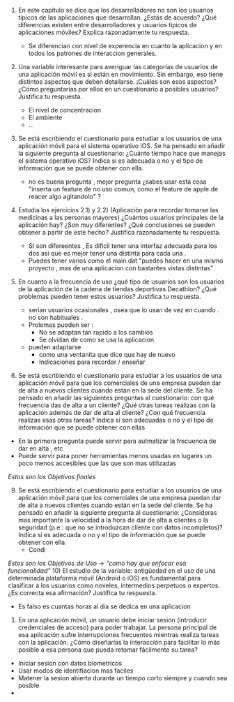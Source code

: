 1) En este capítulo se dice que los desarrolladores no son los usuarios típicos de las aplicaciones que desarrollan. ¿Estás de acuerdo? ¿Qué diferencias existen entre desarrolladores y usuarios típicos de aplicaciones móviles? Explica razonadamente tu respuesta.
	-  Se diferencian con nivel de experencia en cuanto la aplicacion y en todos los patrones de interaccion generales.
2) Una variable interesante para averiguar las categorías de usuarios de una aplicación móvil es si están en movimiento. Sin embargo, eso tiene distintos aspectos que deben detallarse. ¡Cuáles son esos aspectos? ¿Cómo preguntarías por ellos en un cuestionario a posibles usuarios? Justifica tu respuesta.
	- El nivel de concentracion 
	- El ambiente
	-  ...
3) Se está escribiendo el cuestionario para estudiar a los usuarios de una aplicación móvil para el sistema operativo iOS. Se ha pensado en añadir la siguiente pregunta al cuestionario: 
	¿Cuánto tiempo hace que manejas el sistema operativo iOS? Indica si es adecuada o no y el tipo de información que se puede obtener con ella.
	- no es buena pregunta , mejor pregunta ¿sabes usar esta cosa "inserta un feature de no uso comun, como el feature de apple de reacer algo agitandolo"  ?

5) Estudia los ejercicios 2.1) y 2.2) (Aplicación para recordar tomarse las medicinas a las personas mayores) ¿Cuántos usuarios principales de la aplicación hay? ¿Son muy diferentes? ¿Qué conclusiones se pueden obtener a partir de este hecho? Justifica razonadamente tu respuesta.
	- SI son difereentes , Es dificil tener una interfaz adecuada para los dos asi que es mejor tener una distinta para cada una . 
	- Puedes tener varios como el main.dat "puedes hacer en una mismo proyecto , mas de una aplicacion con  bastantes vistas distintas"
6) En cuanto a la frecuencia de uso ¿qué tipo de usuarios son los usuarios de la aplicación de la cadena de tiendas deportivas Decathlon? ¿Qué problemas pueden tener estos usuarios? Justifica tu respuesta.
	- serian usuarios ocasionales , osea que lo usan de vez en cuando . no son habituales .
	- Prolemas pueden ser : 
		- No se adaptan tan rapido a los cambios 
		- Se olvidan de como se usa la aplicacion 
	- pueden adaptarse 
		-  como una ventanita que dice que hay de nuevo 
		- Indicaciones para recordar / enseñar 
8) Se está escribiendo el cuestionario para estudiar a los usuarios de una aplicación móvil para que los comerciales de una empresa puedan dar de alta a nuevos clientes cuando están en la sede del cliente. Se ha pensado en añadir las siguientes preguntas al cuestionario: 
	 con qué frecuencia das de alta a un cliente?
	 ¿Qué otras tareas realizas con la aplicación además de dar de alta al cliente? 
	 ¿Con qué frecuencia realizas esas otras tareas? 
Indica si son adecuadas o no y el tipo de información que se puede obtener con ellas
- En la primera pregunta puede servir para autmatizar la frecuencia de dar en alta , etc
- Puede servir para poner herramientas menos usadas en lugares un poco menos accesibles que las que son mas utilizadas

*Estos son los Objetivos finales* 

9) Se está escribiendo el cuestionario para estudiar a los usuarios de una aplicación móvil para que los comerciales de una empresa puedan dar de alta a nuevos clientes cuando están en la sede del cliente. Se ha pensado en añadir la siguiente pregunta al cuestionario: ¿Consideras mas importante la velocidad a la hora de dar de alta a clientes o la seguridad (p.e.: que no se introduzcan cliente con datos incompletos)? Indica si es adecuada o no y el tipo de información que se puede obtener con ella.
	- Condi 

	
*Estos son los Objetivos de Uso  -> "como hay que enfocar esa funcionalidad"*
10) El estudio de la variable: antigüedad en el uso de una determinada plataforma móvil (Android o iOS) es fundamental para clasificar a los usuarios como noveles, intermedios perpetuos o expertos. ¿Es correcta esa afirmación? Justifica tu respuesta.
 - Es falso es cuantas horas al dia se dedica en una aplicacion 
 
1) En una aplicación móvil, un usuario debe iniciar sesión (introducir credenciales de acceso) para poder trabajar. La persona principal de esa aplicación sufre interrupciones frecuentes mientras realiza tareas con la aplicación. ¿Cómo diseñarías la interacción para facilitar lo más posible a esa persona que pueda retomar fácilmente su tarea?
-   Iniciar sesion con datos biometricos 
-  Usar modos de identifiacion mas faciles 
- Matener la sesion abierta durante un tiempo corto siempre y cuando sea posible 
- 
